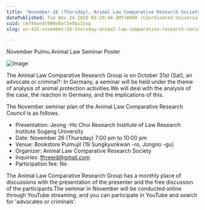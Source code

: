 ```yaml
---
title: "November 26 (Thursday), Animal Law Comparative Research Society November Seminar was held at the bookstore grass."
datePublished: Tue Nov 24 2020 03:29:44 GMT+0000 (Coordinated Universal Time)
cuid: cm744an4t000n0al5edqu3ysp
slug: en-415-november-26-thursday-animal-law-comparative-research-society-november-seminar-was-held-at-the-bookstore-grass

---
```



November Pulmu Animal Law Seminar Poster

![Image](https://cdn.hashnode.com/res/hashnode/image/upload/v1739498162620/a92ec815-87e3-4f6d-96c0-0ae86cd94a6d.png)

The Animal Law Comparative Research Group is on October 31st (Sat), an advocate or criminal?: In Germany, a seminar will be held under the theme of analysis of animal protection activities.We will deal with the analysis of the case, the reaction in Germany, and the implications of this.

The November seminar plan of the Animal Law Comparative Research Council is as follows.

- Presentation: Jeong -Ho Choi Research Institute of Law Research Institute Sogang University
- Date: November 26 (Thursday) 7:00 pm to 10:00 pm
- Venue: Bookstore Pulmujil (19 Sungkyunkwan -ro, Jongno -gu)
- Organizer: Animal Law Comparative Research Society
- Inquiries: ffrreeid@gmail.com
- Participation fee: No

The Animal Law Comparative Research Group has a monthly place of discussions with the presentation of the presenter and the free discussion of the participants.The seminar in November will be conducted online through YouTube streaming, and you can participate in YouTube and search for 'advocates or criminals'.